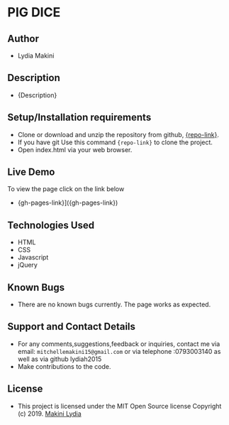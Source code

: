 # PIG DICE

## Author
- Lydia Makini

## Description
- {Description}

## Setup/Installation requirements

- Clone  or download and unzip the repository from github, [{repo-link}]({repo-link}). 
- If you have git Use this command `{repo-link}` to clone the project.
- Open index.html via your web browser.

## Live Demo
To view the page click on the link below
* {gh-pages-link}]({gh-pages-link})

## Technologies Used
- HTML
- CSS
- Javascript
- jQuery

## Known Bugs
- There are no known bugs currently. The page works as expected.

## Support and Contact Details
- For any comments,suggestions,feedback or inquiries, contact me via email: `mitchellemakini15@gmail.com` or via telephone :0793003140 as well as via github lydiah2015
- Make contributions to the code.

## License
- This project is licensed under the MIT Open Source license Copyright (c) 2019. [Makini Lydia](https://github.com/Lydiah2015)



